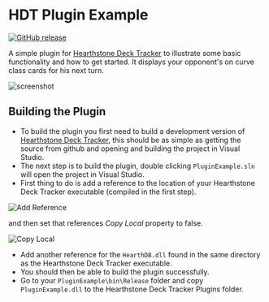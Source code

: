 # HDT Plugin Example 

 [![GitHub release](https://img.shields.io/github/release/andburn/hdt-plugin-example.svg?maxAge=604800)](https://github.com/andburn/hdt-plugin-example/releases/latest)

A simple plugin for [Hearthstone Deck Tracker](https://github.com/Epix37/Hearthstone-Deck-Tracker) to illustrate some basic functionality and how to get started.
It displays your opponent's on curve class cards for his next turn.

![screenshot](http://i.imgur.com/dBBnawz.png)

## Building the Plugin

- To build the plugin you first need to build a development version of [Hearthstone Deck Tracker](https://github.com/Epix37/Hearthstone-Deck-Tracker), this should be as simple as getting the source from github and opening and building the project in Visual Studio.
- The next step is to build the plugin, double clicking `PluginExample.sln` will open the project in Visual Studio.
- First thing to do is add a reference to the location of your Hearthstone Deck Tracker executable (compiled in the first step).

![Add Reference](http://i.imgur.com/LLpgkOH.png)

and then set that references *Copy Local* property to false.

![Copy Local](http://i.imgur.com/kbiMhko.png)

- Add another reference for the `HearthDB.dll` found in the same directory as the Hearthstone Deck Tracker executable.
- You should then be able to build the plugin successfully.
- Go to your `PluginExample\bin\Release` folder and copy `PluginExample.dll` to the Hearthstone Deck Tracker Plugins folder.
